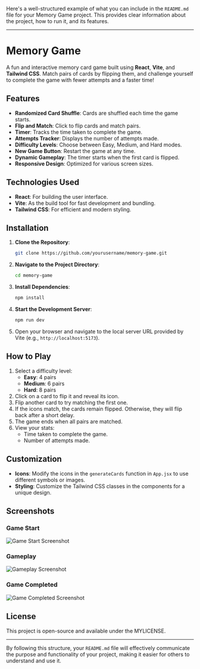 Here's a well-structured example of what you can include in the `README.md` file for your Memory Game project. This provides clear information about the project, how to run it, and its features.

---

# Memory Game

A fun and interactive memory card game built using **React**, **Vite**, and **Tailwind CSS**. Match pairs of cards by flipping them, and challenge yourself to complete the game with fewer attempts and a faster time!

## Features

- **Randomized Card Shuffle**: Cards are shuffled each time the game starts.
- **Flip and Match**: Click to flip cards and match pairs.
- **Timer**: Tracks the time taken to complete the game.
- **Attempts Tracker**: Displays the number of attempts made.
- **Difficulty Levels**: Choose between Easy, Medium, and Hard modes.
- **New Game Button**: Restart the game at any time.
- **Dynamic Gameplay**: The timer starts when the first card is flipped.
- **Responsive Design**: Optimized for various screen sizes.

## Technologies Used

- **React**: For building the user interface.
- **Vite**: As the build tool for fast development and bundling.
- **Tailwind CSS**: For efficient and modern styling.

## Installation

1. **Clone the Repository**:
   ```bash
   git clone https://github.com/yourusername/memory-game.git
   ```
2. **Navigate to the Project Directory**:
   ```bash
   cd memory-game
   ```
3. **Install Dependencies**:
   ```bash
   npm install
   ```
4. **Start the Development Server**:
   ```bash
   npm run dev
   ```
5. Open your browser and navigate to the local server URL provided by Vite (e.g., `http://localhost:5173`).

## How to Play

1. Select a difficulty level:
   - **Easy**: 4 pairs
   - **Medium**: 6 pairs
   - **Hard**: 8 pairs
2. Click on a card to flip it and reveal its icon.
3. Flip another card to try matching the first one.
4. If the icons match, the cards remain flipped. Otherwise, they will flip back after a short delay.
5. The game ends when all pairs are matched.
6. View your stats:
   - Time taken to complete the game.
   - Number of attempts made.

## Customization

- **Icons**: Modify the icons in the `generateCards` function in `App.jsx` to use different symbols or images.
- **Styling**: Customize the Tailwind CSS classes in the components for a unique design.

## Screenshots

### Game Start
![Game Start Screenshot](path/to/screenshot-start.png)

### Gameplay
![Gameplay Screenshot](path/to/screenshot-gameplay.png)

### Game Completed
![Game Completed Screenshot](path/to/screenshot-completed.png)

## License

This project is open-source and available under the MYLICENSE.

---

By following this structure, your `README.md` file will effectively communicate the purpose and functionality of your project, making it easier for others to understand and use it.
